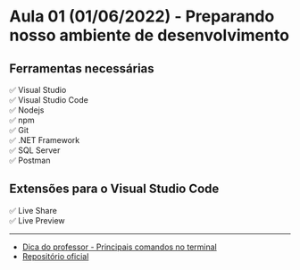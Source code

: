 # Aula 01 (01/06/2022) - Preparando nosso ambiente de desenvolvimento

## Ferramentas necessárias

:white_check_mark: Visual Studio  
:white_check_mark: Visual Studio Code  
:white_check_mark: Nodejs  
:white_check_mark: npm  
:white_check_mark: Git  
:white_check_mark: .NET Framework  
:white_check_mark: SQL Server  
:white_check_mark: Postman

## Extensões para o Visual Studio Code

:white_check_mark: Live Share  
:white_check_mark: Live Preview

---

- [Dica do professor - Principais comandos no terminal](https://docs.google.com/document/d/1JVBBPMwRm_TYpq_FbcojZv2fo4SXkDFTymGuxtShEv0/edit?usp=sharing)
- [Repositório oficial](https://github.com/wssantanna/mercado-eletr-nico-0522cdmencn01bred/tree/main/01)
